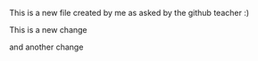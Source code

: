 This is a new file created by me as asked by the github teacher :)

This is a new change

and another change